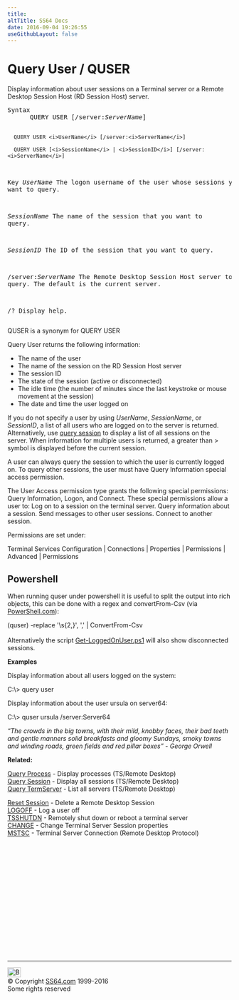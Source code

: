 ```yaml
---
title:
altTitle: SS64 Docs
date: 2016-09-04 19:26:55
useGithubLayout: false
---
```

<!-- #BeginLibraryItem "/Library/head_nt.lbi" --><!-- #EndLibraryItem --><h1>Query User / QUSER </h1> 
<p> Display information about user sessions on a Terminal server or a Remote Desktop Session Host (RD Session Host) server.</p>
<pre>Syntax
      QUERY USER [/server:<i>ServerName</i>]

      QUERY USER <i>UserName</i> [/server:<i>ServerName</i>]

      QUERY USER [<i>SessionName</i> | <i>SessionID</i>] [/server:<i>ServerName</i>]

Key
   <i>UserName</i>    The logon username of the user whose sessions you want to query.

   <i>SessionName</i> The name of the session that you want to query.

   <i>SessionID</i>   The ID of the session that you want to query.

   /server:<i>ServerName</i>
               The Remote Desktop Session Host server to query.
               The default is the current server.

   /?          Display help.</pre>
<p> QUSER is a synonym for QUERY USER </p>
<p>Query User returns the following information:</p>
<ul>
<li> The name of the user</li>
<li>The name of the session on the RD Session Host server</li>
<li>The session ID</li>
<li>The state of the session (active or disconnected)</li>
<li> The idle time (the number of minutes since the last keystroke or mouse movement at the session)</li>
<li> The date and time the user logged on</li>
</ul>
<p>If you do not specify a user by using <i>UserName</i>, <i>SessionName</i>, or <i>SessionID</i>, a list of all users who are logged on to the server is returned. Alternatively,  use <a href="query-session.html">query session</a> to display a list of all sessions on the server. When information for multiple users is returned, a greater than <span class="code">&gt;</span> symbol is displayed before the current session.</p>
<p>A user can always query the session to which the user is currently logged on. To query other sessions, the user must have <span class="code">Query Information</span> special access permission.</p>
<p>The <span class="code">User Access</span> permission type grants the following special permissions: <span class="code">Query Information</span>, <span class="code">Logon</span>, and <span class="code">Connect</span>. These special permissions allow a user to: Log on to a session on the terminal server. Query information about a session. Send messages to other user sessions. Connect to another session.</p>
<p>Permissions are  set under:</p>
<p class="code">Terminal Services Configuration | Connections | Properties | Permissions | Advanced | Permissions</p>
<h2>Powershell</h2>
<p>When running quser under powershell it is useful to split the output into rich objects, this can be done with a regex and convertFrom-Csv (via <a href="http://powershell.com/cs/blogs/tips/archive/2014/01/14/finding-logged-on-user.aspx">PowerShell.com</a>):</p>
<p><span class="code">(quser) -replace '\s{2,}', ',' | ConvertFrom-Csv<br>
<br>
</span>Alternatively the script <a href="http://gallery.technet.microsoft.com/scriptcenter/Get-LoggedOnUser-Gathers-7cbe93ea">Get-LoggedOnUser.ps1</a> will also show disconnected sessions.</p>
<p><b>Examples</b></p>
<p>Display information about all users logged on the system:</p>
<p class="code">C:\&gt; query user</p>
<p>Display information about the user ursula on server64: </p>
<p class="code">C:\&gt; quser ursula /server:Server64</p>
<p class="quote"><i>“The crowds in the big towns, with their mild, knobby faces, their bad teeth and gentle manners solid breakfasts and gloomy Sundays, smoky towns and winding roads, green fields and red pillar boxes” - George Orwell</i></p>
<p>  <b>Related:</b></p>
<p><a href="query-process.html">Query Process</a> - Display processes (TS/Remote Desktop)<br>
<a href="query-session.html">Query Session</a> - Display all sessions (TS/Remote Desktop)<br>
<a href="query-termserver.html">Query TermServer</a> - List all servers (TS/Remote Desktop)<br>

<a href="reset-session.html">Reset Session</a> - Delete a Remote Desktop Session<br>
<a href="logoff.html">LOGOFF</a> - Log a user off<br>
<a href="tsshutdn.html">TSSHUTDN</a> - Remotely shut down or reboot a terminal server<br>
<a href="change.html">CHANGE</a> - Change Terminal Server Session properties<br>
<a href="mstsc.html">MSTSC</a> - Terminal Server Connection (Remote Desktop Protocol)</p><!-- #BeginLibraryItem "/Library/foot_nt.lbi" --><p>
<!-- windows300 -->
<ins class="adsbygoogle" style="display:inline-block;width:300px;height:250px" data-ad-client="ca-pub-6140977852749469" data-ad-slot="7649547908"></ins>
<script>
(adsbygoogle = window.adsbygoogle || []).push({});
</script></p>
<hr>
<div id="bl" class="footer"><a href="query-user.html#"><img src="../images/top.png" width="30" height="22" alt="Back to the Top"></a></div>
<div id="br" class="footer, tagline">© Copyright <a href="http://ss64.com/">SS64.com</a> 1999-2016<br>
Some rights reserved</div><!-- #EndLibraryItem -->
